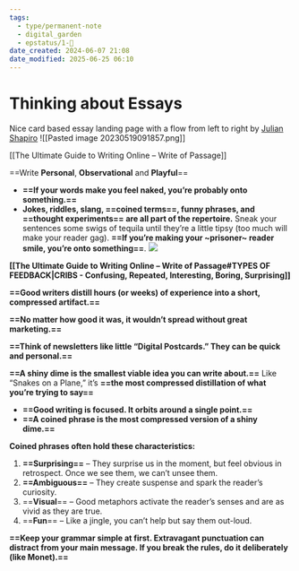 ```yaml
---
tags:
  - type/permanent-note
  - digital_garden
  - epstatus/1-🌱
date_created: 2024-06-07 21:08
date_modified: 2025-06-25 06:10
---
```

# Thinking about Essays

Nice card based essay landing page with a flow from left to right by [Julian Shapiro](https://www.julian.com/)
![[Pasted image 20230519091857.png]]

[[The Ultimate Guide to Writing Online – Write of Passage]]

==Write **Personal**, **Observational** and **Playful**==
+ **==If your words make you feel naked, you’re probably onto something.==** 
+ **Jokes, riddles, slang, ==coined terms==, funny phrases, and ==thought experiments== are all part of the repertoire.** Sneak your sentences some swigs of tequila until they’re a little tipsy (too much will make your reader gag). **==If you’re making your ~prisoner~ reader smile, you’re onto something==**. 
![](https://lh3.googleusercontent.com/APOpLki4euvxRGjr_uIoLUQll4bDuQzSJnrVWpL4aULqBox5heMo_RcgluSU6Hmm2Xhz_glql5OjPTJwZ-wEuu2aUUOR-sPGc1T4vTxWYAh7y9VqYxzetyvxgqckvmUL2A6Pc0nK54bpfl11psyZVx4)

**[[The Ultimate Guide to Writing Online – Write of Passage#TYPES OF FEEDBACK|CRIBS - Confusing, Repeated, Interesting, Boring, Surprising]]**

 **==Good writers distill hours (or weeks) of experience into a short, compressed artifact.==** 

 **==No matter how good it was, it wouldn’t spread without great marketing.==** 

**==Think of newsletters like little “Digital Postcards.” They can be quick and personal.==**

**==A shiny dime is the smallest viable idea you can write about.==** Like “Snakes on a Plane,” it’s **==the most compressed distillation of what you’re trying to say==**
+ **==Good writing is focused. It orbits around a single point.==**
+ **==A coined phrase is the most compressed version of a shiny dime.==**

**Coined phrases often hold these characteristics:**

1.  **==Surprising==** – They surprise us in the moment, but feel obvious in retrospect. Once we see them, we can’t unsee them. 
2.  **==Ambiguous==** – They create suspense and spark the reader’s curiosity. 
3.  ==**Visual**== – Good metaphors activate the reader’s senses and are as vivid as they are true. 
4.  ==**Fun**== – Like a jingle, you can’t help but say them out-loud. 

**==Keep your grammar simple at first. Extravagant punctuation can distract from your main message. If you break the rules, do it deliberately (like Monet).==** 